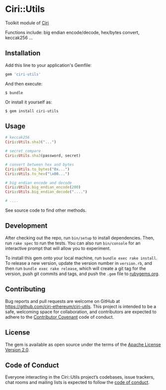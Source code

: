 # Ciri::Utils

Toolkit module of [Ciri](https://github.com/ciri-ethereum/ciri)

Functions include: big endian encode/decode, hex/bytes convert, keccak256 ...

## Installation

Add this line to your application's Gemfile:

```ruby
gem 'ciri-utils'
```

And then execute:

    $ bundle

Or install it yourself as:

    $ gem install ciri-utils

## Usage

``` ruby
# keccak256
Ciri::Utils.sha3("...")

# secret_compare
Ciri::Utils.sha3(password, secret)

# convert between hex and bytes
Ciri::Utils.to_bytes("0x...")
Ciri::Utils.to_hex("\x00...")

# big endian encode and decode
Ciri::Utils.big_endian_encode(200)
Ciri::Utils.big_endian_decode("....")

# ....
```

See source code to find other methods.

## Development

After checking out the repo, run `bin/setup` to install dependencies. Then, run `rake spec` to run the tests. You can also run `bin/console` for an interactive prompt that will allow you to experiment.

To install this gem onto your local machine, run `bundle exec rake install`. To release a new version, update the version number in `version.rb`, and then run `bundle exec rake release`, which will create a git tag for the version, push git commits and tags, and push the `.gem` file to [rubygems.org](https://rubygems.org).

## Contributing

Bug reports and pull requests are welcome on GitHub at https://github.com/ciri-ethereum/ciri-utils. This project is intended to be a safe, welcoming space for collaboration, and contributors are expected to adhere to the [Contributor Covenant](http://contributor-covenant.org) code of conduct.

## License

The gem is available as open source under the terms of the [Apache License Version 2.0](http://www.apache.org/licenses/).

## Code of Conduct

Everyone interacting in the Ciri::Utils project’s codebases, issue trackers, chat rooms and mailing lists is expected to follow the [code of conduct](https://github.com/[USERNAME]/ciri-utils/blob/master/CODE_OF_CONDUCT.md).
